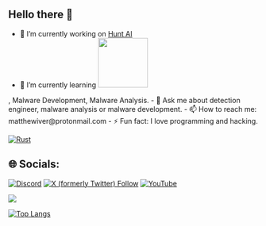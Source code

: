 ## Hello there 👋

- 🔭 I’m currently working on [Hunt AI](https://github.com/Infinit3i/hunt-ai)
- 🌱 I’m currently learning <a href="https://github.com/YOUR_USERNAME">
  <img src="https://upload.wikimedia.org/wikipedia/commons/d/d5/Rust_programming_language_black_logo.svg" width="100">
</a>
, Malware Development, Malware Analysis.
- 💬 Ask me about detection engineer, malware analysis or malware development.
- 📫 How to reach me: matthewiver@protonmail.com
- ⚡ Fun fact: I love programming and hacking.

[![Rust](https://upload.wikimedia.org/wikipedia/commons/d/d5/Rust_programming_language_black_logo.svg)](https://github.com/YOUR_USERNAME)




## 🌐 Socials:
[![Discord](https://img.shields.io/badge/Discord-%237289DA.svg?logo=discord&logoColor=white)](https://discord.gg/rzSTrk39yE) [![X (formerly Twitter) Follow](https://img.shields.io/twitter/follow/infinit3i)](https://x.com/infinit3i)
 [![YouTube](https://img.shields.io/badge/YouTube-%23FF0000.svg?logo=YouTube&logoColor=white)](https://www.youtube.com/@infinit3i) 

<a>
  <img align="center" src="https://github-readme-stats.vercel.app/api?username=infinit3i&theme=dracula&show_icons=true" />
</a>

[![Top Langs](https://github-readme-stats.vercel.app/api/top-langs/?username=infinit3i&hide_progress=true&theme=dracula)](https://github.com/anuraghazra/github-readme-stats)

